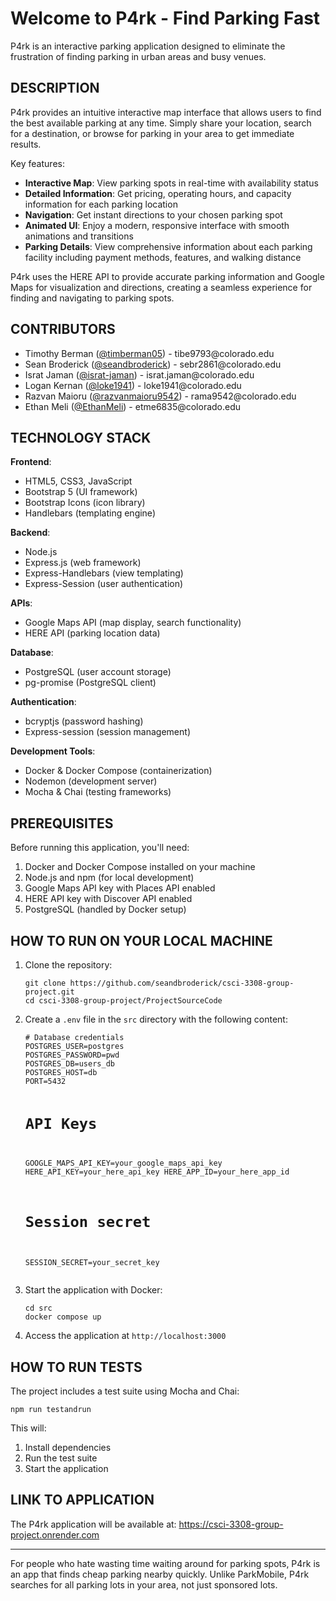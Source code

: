 <h1>Welcome to P4rk - Find Parking Fast</h1>

<p>P4rk is an interactive parking application designed to eliminate the frustration of finding parking in urban areas and busy venues.</p>

<h2>DESCRIPTION</h2>

<p>P4rk provides an intuitive interactive map interface that allows users to find the best available parking at any time. Simply share your location, search for a destination, or browse for parking in your area to get immediate results.</p>

<p>Key features:</p>
<ul>
  <li><strong>Interactive Map</strong>: View parking spots in real-time with availability status</li>
  <li><strong>Detailed Information</strong>: Get pricing, operating hours, and capacity information for each parking location</li>
  <li><strong>Navigation</strong>: Get instant directions to your chosen parking spot</li>
  <li><strong>Animated UI</strong>: Enjoy a modern, responsive interface with smooth animations and transitions</li>
  <li><strong>Parking Details</strong>: View comprehensive information about each parking facility including payment methods, features, and walking distance</li>
</ul>

<p>P4rk uses the HERE API to provide accurate parking information and Google Maps for visualization and directions, creating a seamless experience for finding and navigating to parking spots.</p>

<h2>CONTRIBUTORS</h2>

<ul>
  <li>Timothy Berman (<a href="https://github.com/timberman05">@timberman05</a>) - tibe9793@colorado.edu</li>
  <li>Sean Broderick (<a href="https://github.com/seandbroderick">@seandbroderick</a>) - sebr2861@colorado.edu</li>
  <li>Israt Jaman (<a href="https://github.com/israt-jaman">@israt-jaman</a>) - israt.jaman@colorado.edu</li>
  <li>Logan Kernan (<a href="https://github.com/loke1941">@loke1941</a>) - loke1941@colorado.edu</li>
  <li>Razvan Maioru (<a href="https://github.com/razvanmaioru9542">@razvanmaioru9542</a>) - rama9542@colorado.edu</li>
  <li>Ethan Meli (<a href="https://github.com/EthanMeli">@EthanMeli</a>) - etme6835@colorado.edu</li>
</ul>

<h2>TECHNOLOGY STACK</h2>

<p><strong>Frontend</strong>:</p>
<ul>
  <li>HTML5, CSS3, JavaScript</li>
  <li>Bootstrap 5 (UI framework)</li>
  <li>Bootstrap Icons (icon library)</li>
  <li>Handlebars (templating engine)</li>
</ul>

<p><strong>Backend</strong>:</p>
<ul>
  <li>Node.js</li>
  <li>Express.js (web framework)</li>
  <li>Express-Handlebars (view templating)</li>
  <li>Express-Session (user authentication)</li>
</ul>

<p><strong>APIs</strong>:</p>
<ul>
  <li>Google Maps API (map display, search functionality)</li>
  <li>HERE API (parking location data)</li>
</ul>

<p><strong>Database</strong>:</p>
<ul>
  <li>PostgreSQL (user account storage)</li>
  <li>pg-promise (PostgreSQL client)</li>
</ul>

<p><strong>Authentication</strong>:</p>
<ul>
  <li>bcryptjs (password hashing)</li>
  <li>Express-session (session management)</li>
</ul>

<p><strong>Development Tools</strong>:</p>
<ul>
  <li>Docker & Docker Compose (containerization)</li>
  <li>Nodemon (development server)</li>
  <li>Mocha & Chai (testing frameworks)</li>
</ul>

<h2>PREREQUISITES</h2>

<p>Before running this application, you'll need:</p>

<ol>
  <li>Docker and Docker Compose installed on your machine</li>
  <li>Node.js and npm (for local development)</li>
  <li>Google Maps API key with Places API enabled</li>
  <li>HERE API key with Discover API enabled</li>
  <li>PostgreSQL (handled by Docker setup)</li>
</ol>

<h2>HOW TO RUN ON YOUR LOCAL MACHINE</h2>

<ol>
  <li>Clone the repository:
    <pre><code>git clone https://github.com/seandbroderick/csci-3308-group-project.git
cd csci-3308-group-project/ProjectSourceCode</code></pre>
  </li>
  <li>Create a <code>.env</code> file in the <code>src</code> directory with the following content:
    <pre><code># Database credentials
POSTGRES_USER=postgres
POSTGRES_PASSWORD=pwd
POSTGRES_DB=users_db
POSTGRES_HOST=db
PORT=5432

# API Keys
GOOGLE_MAPS_API_KEY=your_google_maps_api_key
HERE_API_KEY=your_here_api_key
HERE_APP_ID=your_here_app_id

# Session secret
SESSION_SECRET=your_secret_key</code></pre>
  </li>
  <li>Start the application with Docker:
    <pre><code>cd src
docker compose up</code></pre>
  </li>
  <li>Access the application at <code>http://localhost:3000</code></li>
</ol>

<h2>HOW TO RUN TESTS</h2>

<p>The project includes a test suite using Mocha and Chai:</p>

<pre><code>npm run testandrun</code></pre>

<p>This will:</p>
<ol>
  <li>Install dependencies</li>
  <li>Run the test suite</li>
  <li>Start the application</li>
</ol>

<h2>LINK TO APPLICATION</h2>

<p>The P4rk application will be available at:
<a href="https://csci-3308-group-project.onrender.com" target="_blank">https://csci-3308-group-project.onrender.com</a></p>

<hr>

<p>For people who hate wasting time waiting around for parking spots, P4rk is an app that finds cheap parking nearby quickly. Unlike ParkMobile, P4rk searches for all parking lots in your area, not just sponsored lots.</p>

